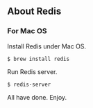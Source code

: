 
## About Redis


### For Mac OS

Install Redis under  Mac OS.

    $ brew install redis

Run Redis server.

    $ redis-server

All have done. Enjoy.
